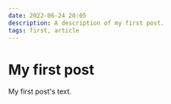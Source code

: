 ```yaml
---
date: 2022-06-24 20:05
description: A description of my first post.
tags: first, article
---
```

# My first post

My first post's text.